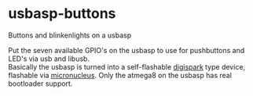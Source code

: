 # usbasp-buttons
Buttons and blinkenlights on a usbasp

Put the seven available GPIO's on the usbasp to use for pushbuttons and LED's via usb and libusb.<br/>
Basically the usbasp is turned into a self-flashable [digispark](http://digistump.com/products/1) type device, flashable via [micronucleus](https://github.com/micronucleus/micronucleus). Only the atmega8 on the usbasp has real bootloader support.


